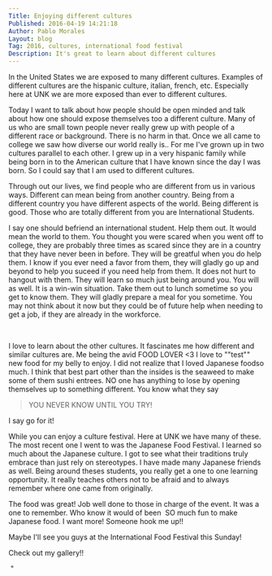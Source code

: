 ```yaml
---
Title: Enjoying different cultures
Published: 2016-04-19 14:21:18
Author: Pablo Morales
Layout: blog
Tag: 2016, cultures, international food festival
Description: It's great to learn about different cultures
---
```


In the United States we are exposed to many different cultures. Examples of different cultures are the hispanic culture, italian, french, etc. Especially here at UNK we are more exposed than ever to different cultures.

Today I want to talk about how people should be open minded and talk about how one should expose themselves too a different culture. Many of us who are small town people never really grew up with people of a different race or background. There is no harm in that. Once we all came to college we saw how diverse our world really is.. For me I've grown up in two cultures parallel to each other. I grew up in a very hispanic family while being born in to the American culture that I have known since the day I was born. So I could say that I am used to different cultures.

Through out our lives, we find people who are different from us in various ways. Different can mean being from another country. Being from a different country you have different aspects of the world. Being different is good. Those who are totally different from you are International Students.

I say one should befriend an international student. Help them out. It would mean the world to them. You thought you were scared when you went off to college, they are probably three times as scared since they are in a country that they have never been in before. They will be greatful when you do help them. I know if you ever need a favor from them, they will gladly go up and beyond to help you suceed if you need help from them. It does not hurt to hangout with them. They will learn so much just being around you. You will as well. It is a win-win situation. Take them out to lunch sometime so you get to know them. They will gladly prepare a meal for you sometime. You may not think about it now but they could be of future help when needing to get a job, if they are already in the workforce.

&nbsp;

I love to learn about the other cultures. It fascinates me how different and similar cultures are. Me being the avid FOOD LOVER &lt;3 I love to ""test"" new food for my belly to enjoy. I did not realize that I loved Japanese foodso much. I think that best part other than the insides is the seaweed to make some of them sushi entrees. NO one has anything to lose by opening themselves up to something different. You know what they say
<blockquote>YOU NEVER KNOW UNTIL YOU TRY!</blockquote>
I say go for it!

While you can enjoy a culture festival. Here at UNK we have many of these. The most recent one I went to was the Japanese Food Festival. I learned so much about the Japanese culture. I got to see what their traditions truly embrace than just rely on stereotypes. I have made many Japanese friends as well. Being around theses students, you really get a one to one learning opportunity. It really teaches others not to be afraid and to always remember where one came from originally.

The food was great! Job well done to those in charge of the event. It was a one to remember. Who know it would of been  SO much fun to make Japanese food. I want more! Someone hook me up!!

Maybe I'll see you guys at the International Food Festival this Sunday!

Check out my gallery!!

&nbsp;"
